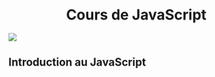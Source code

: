 # <div align="center">Cours de JavaScript  
![](https://i0.wp.com/www.wushujia.fr/wp-content/uploads/2016/03/js-logo.png?fit=500%2C500&ssl=1) </div>
## Introduction au JavaScript